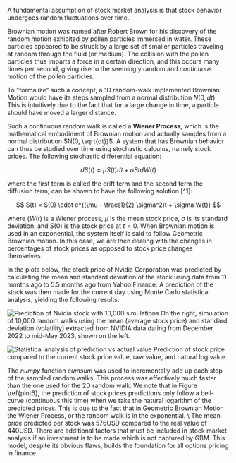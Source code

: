 A fundamental assumption of stock market analysis is that stock behavior undergoes random fluctuations over time.

Brownian motion was named after Robert Brown for his discovery of the random motion exhibited by pollen particles immersed in water. These particles appeared to be struck by a large set of smaller particles traveling at random through the fluid (or medium). The collision with the pollen particles thus imparts a force in a certain direction, and this occurs many times per second, giving rise to the seemingly random and *continuous* motion of the pollen particles.

To "formalize" such a concept, a 1D random-walk implemented Brownian Motion would have its steps sampled from a normal distribution $N(0, dt)$. This is intuitively due to the fact that for a large change in time, a particle should have moved a larger distance.

Such a continuous random walk is called a **Wiener Process**, which is the mathematical embodiment of Brownian motion and actually samples from a normal distribution $N(0, \sqrt{dt})$. A system that has Brownian behavior can thus be studied over time using stochastic calculus, namely stock prices. The following stochastic differential equation:

$$
dS(t) = \mu S(t)dt + \sigma St d W(t)
$$

where the first term is called the drift term and the second term the diffusion term; can be shown to have the following solution [^1]:

$$
S(t) = S(0) \cdot e^{(\mu - \frac{1}{2} \sigma^2)t + \sigma W(t)}
$$

where $(W(t)$ is a Wiener process, $\mu$ is the mean stock price, $\sigma$ is its standard deviation, and $S(0)$ is the stock price at $t=0$. When Brownian motion is used in an exponential, the system itself is said to follow Geometric Brownian motion. In this case, we are then dealing with the changes in percentages of stock prices as opposed to stock price changes themselves.

In the plots below, the stock price of Nvidia Corporation was predicted by calculating the mean and standard deviation of the stock using data from 11 months ago to 5.5 months ago from Yahoo Finance. A prediction of the stock was then made for the current day using Monte Carlo statistical analysis, yielding the following results.

![Prediction of Nvidia stock with 10,000 simulations](https://github.com/andersoren/Python-Finance/assets/79542922/ee1f4747-433f-4bfe-a6bb-d9a7106e7c1a)
On the right, simulation of 10,000 random walks using the mean (average stock price) and standard deviation (volatility) extracted from NVIDIA data dating from December 2022 to mid-May 2023, shown on the left.


![Statistical analysis of prediction vs actual value](https://github.com/andersoren/Python-Finance/assets/79542922/52e7bd61-52c0-4a2f-86fe-4f66be69a4d4)
Prediction of stock price compared to the current stock price value, raw value, and natural log value.

The $numpy$ function $cumsum$ was used to incrementally add up each step of the sampled random walks. This process was effectively much faster than the one used for the 2D random walk. We note that in Figure \ref{plot6}, the prediction of stock prices predictions only follow a bell-curve (continuous this time) when we take the natural logarithm of the predicted prices. This is due to the fact that in Geometric Brownian Motion the Wiener Process, or the random walk is in the exponential. \\
The mean price predicted per stock was $576$USD compared to the real value of $440$USD. There are additional factors that must be included in stock market analysis if an investment is to be made which is not captured by GBM. This model, despite its obvious flaws, builds the foundation for all options pricing in finance.
